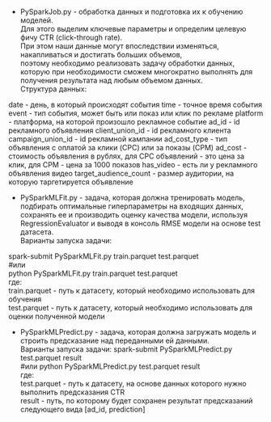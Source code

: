  - PySparkJob.py - обработка данных и подготовка их к обучению моделей.  
Для этого выделим ключевые параметры и определим целевую фичу CTR (click-through rate).     
При этом наши данные могут впоследствии изменяться, накапливаться и достигать больших объемов,  
поэтому необходимо реализовать задачу обработки данных, которую при необходимости сможем многократно выполнять для получения результата над любым объемом данных.    
Структура данных:  

date - день, в который происходят события 
time - точное время события 
event -	тип события, может быть или показ или клик по рекламе 
platform -	платформа, на которой произошло рекламное событие 
ad_id -	id рекламного объявления 
client_union_id -	id рекламного клиента 
campaign_union_id -	id рекламной кампании 
ad_cost_type - тип объявления с оплатой за клики (CPC) или за показы (CPM) 
ad_cost -	стоимость объявления в рублях, для CPC объявлений - это цена за клик, для CPM - цена за 1000 показов 
has_video -	есть ли у рекламного объявления видео 
target_audience_count -	размер аудитории, на которую таргетируется объявление 

- PySparkMLFit.py - задача, которая должна тренировать модель, подбирать оптимальные гиперпараметры на входящих данных, сохранять ее и производить оценку качества модели,   используя RegressionEvaluator и выводя в консоль RMSE модели на основе test датасета.  
Варианты запуска задачи:  

spark-submit PySparkMLFit.py train.parquet test.parquet  
#или  
python PySparkMLFit.py train.parquet test.parquet  
где:  
train.parquet - путь к датасету, который необходимо использовать для обучения  
test.parquet - путь к датасету, который необходимо использовать для оценки полученной модели  

- PySparkMLPredict.py - задача, которая должна загружать модель и строить предсказание над переданными ей данными.  
Варианты запуска задачи: 
spark-submit PySparkMLPredict.py test.parquet result  
#или
python PySparkMLPredict.py test.parquet result  
где:  
test.parquet - путь к датасету, на основе данных которого нужно выполнить предсказания CTR  
result - путь, по которому будет сохранен результат предсказаний следующего вида [ad_id, prediction]    
